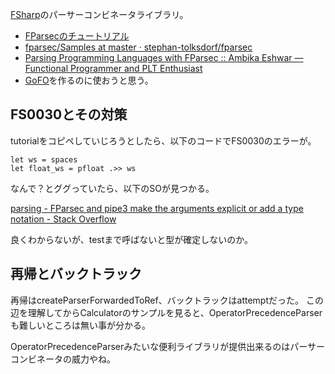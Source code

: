 [FSharp](FSharp.md)のパーサーコンビネータライブラリ。

- [FParsecのチュートリアル](http://www.quanttec.com/fparsec/tutorial.html) 
- [fparsec/Samples at master · stephan-tolksdorf/fparsec](https://github.com/stephan-tolksdorf/fparsec/tree/master/Samples)
- [Parsing Programming Languages with FParsec :: Ambika Eshwar — Functional Programmer and PLT Enthusiast](https://rosalogia.me/posts/functional-parsing/)
- [GoFO](GoFO.md)を作るのに使おうと思う。

## FS0030とその対策

tutorialをコピペしていじろうとしたら、以下のコードでFS0030のエラーが。

```
let ws = spaces
let float_ws = pfloat .>> ws
```

なんで？とググっていたら、以下のSOが見つかる。

[parsing - FParsec and pipe3 make the arguments explicit or add a type notation - Stack Overflow](https://stackoverflow.com/questions/54536779/fparsec-and-pipe3-make-the-arguments-explicit-or-add-a-type-notation)

良くわからないが、testまで呼ばないと型が確定しないのか。

## 再帰とバックトラック

再帰はcreateParserForwardedToRef、バックトラックはattemptだった。
この辺を理解してからCalculatorのサンプルを見ると、OperatorPrecedenceParserも難しいところは無い事が分かる。

OperatorPrecedenceParserみたいな便利ライブラリが提供出来るのはパーサーコンビネータの威力やね。